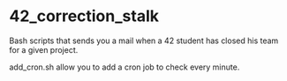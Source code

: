 # 42_correction_stalk
Bash scripts that sends you a mail when a 42 student has closed his team for a given project.

add_cron.sh allow you to add a cron job to check every minute.
